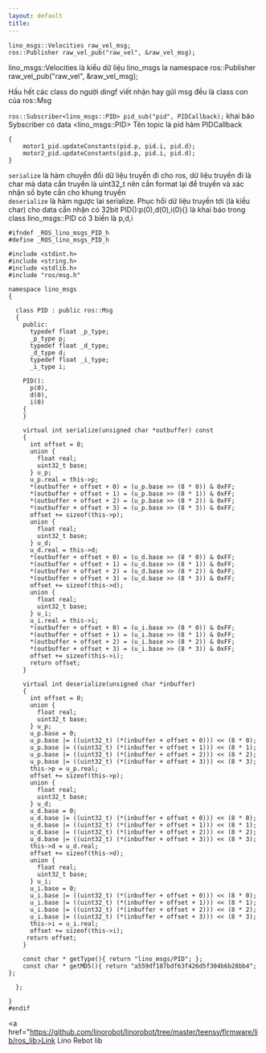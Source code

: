```yaml
---
layout: default
title: 
---
```


```
lino_msgs::Velocities raw_vel_msg;
ros::Publisher raw_vel_pub("raw_vel", &raw_vel_msg);
```
lino_msgs::Velocities là kiểu dữ liệu lino_msgs la namespace
ros::Publisher raw_vel_pub("raw_vel", &raw_vel_msg);

Hầu hết các class do người dingf viết nhận hay gửi msg đều là class con của  ros::Msg


```ros::Subscriber<lino_msgs::PID> pid_sub("pid", PIDCallback);``` 
khai báo Sybscriber có data  <lino_msgs::PID> 
Tên topic  là pid
hàm PIDCallback
```void PIDCallback(const lino_msgs::PID& pid)
{
    motor1_pid.updateConstants(pid.p, pid.i, pid.d);
    motor2_pid.updateConstants(pid.p, pid.i, pid.d);
}
```


```serialize``` là hàm chuyển đổi dữ liệu truyền đi cho ros, dữ liệu truyền đi là char mà data cần truyền là uint32_t nên cần format lại để truyền và xác nhận số byte cần cho khung truyền<br>
```deserialize``` là hàm ngược lai serialize. Phục hổi dữ liệu truyền tới (là kiều char) cho data cần nhận có 32bit
PID():p(0),d(0),i(0){} là khai báo trong class lino_msgs::PID có 3 biến là p,d,i

```
#ifndef _ROS_lino_msgs_PID_h
#define _ROS_lino_msgs_PID_h

#include <stdint.h>
#include <string.h>
#include <stdlib.h>
#include "ros/msg.h"

namespace lino_msgs
{

  class PID : public ros::Msg
  {
    public:
      typedef float _p_type;
      _p_type p;
      typedef float _d_type;
      _d_type d;
      typedef float _i_type;
      _i_type i;

    PID():
      p(0),
      d(0),
      i(0)
    {
    }

    virtual int serialize(unsigned char *outbuffer) const
    {
      int offset = 0;
      union {
        float real;
        uint32_t base;
      } u_p;
      u_p.real = this->p;
      *(outbuffer + offset + 0) = (u_p.base >> (8 * 0)) & 0xFF;
      *(outbuffer + offset + 1) = (u_p.base >> (8 * 1)) & 0xFF;
      *(outbuffer + offset + 2) = (u_p.base >> (8 * 2)) & 0xFF;
      *(outbuffer + offset + 3) = (u_p.base >> (8 * 3)) & 0xFF;
      offset += sizeof(this->p);
      union {
        float real;
        uint32_t base;
      } u_d;
      u_d.real = this->d;
      *(outbuffer + offset + 0) = (u_d.base >> (8 * 0)) & 0xFF;
      *(outbuffer + offset + 1) = (u_d.base >> (8 * 1)) & 0xFF;
      *(outbuffer + offset + 2) = (u_d.base >> (8 * 2)) & 0xFF;
      *(outbuffer + offset + 3) = (u_d.base >> (8 * 3)) & 0xFF;
      offset += sizeof(this->d);
      union {
        float real;
        uint32_t base;
      } u_i;
      u_i.real = this->i;
      *(outbuffer + offset + 0) = (u_i.base >> (8 * 0)) & 0xFF;
      *(outbuffer + offset + 1) = (u_i.base >> (8 * 1)) & 0xFF;
      *(outbuffer + offset + 2) = (u_i.base >> (8 * 2)) & 0xFF;
      *(outbuffer + offset + 3) = (u_i.base >> (8 * 3)) & 0xFF;
      offset += sizeof(this->i);
      return offset;
    }

    virtual int deserialize(unsigned char *inbuffer)
    {
      int offset = 0;
      union {
        float real;
        uint32_t base;
      } u_p;
      u_p.base = 0;
      u_p.base |= ((uint32_t) (*(inbuffer + offset + 0))) << (8 * 0);
      u_p.base |= ((uint32_t) (*(inbuffer + offset + 1))) << (8 * 1);
      u_p.base |= ((uint32_t) (*(inbuffer + offset + 2))) << (8 * 2);
      u_p.base |= ((uint32_t) (*(inbuffer + offset + 3))) << (8 * 3);
      this->p = u_p.real;
      offset += sizeof(this->p);
      union {
        float real;
        uint32_t base;
      } u_d;
      u_d.base = 0;
      u_d.base |= ((uint32_t) (*(inbuffer + offset + 0))) << (8 * 0);
      u_d.base |= ((uint32_t) (*(inbuffer + offset + 1))) << (8 * 1);
      u_d.base |= ((uint32_t) (*(inbuffer + offset + 2))) << (8 * 2);
      u_d.base |= ((uint32_t) (*(inbuffer + offset + 3))) << (8 * 3);
      this->d = u_d.real;
      offset += sizeof(this->d);
      union {
        float real;
        uint32_t base;
      } u_i;
      u_i.base = 0;
      u_i.base |= ((uint32_t) (*(inbuffer + offset + 0))) << (8 * 0);
      u_i.base |= ((uint32_t) (*(inbuffer + offset + 1))) << (8 * 1);
      u_i.base |= ((uint32_t) (*(inbuffer + offset + 2))) << (8 * 2);
      u_i.base |= ((uint32_t) (*(inbuffer + offset + 3))) << (8 * 3);
      this->i = u_i.real;
      offset += sizeof(this->i);
     return offset;
    }

    const char * getType(){ return "lino_msgs/PID"; };
    const char * getMD5(){ return "a559df187bdf63f426d5f304b6b28bb4"; };

  };

}
#endif
```

<a href="https://github.com/linorobot/linorobot/tree/master/teensy/firmware/lib/ros_lib>Link Lino Rebot lib</a>